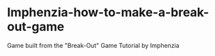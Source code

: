 # Imphenzia-how-to-make-a-break-out-game
 Game built from the "Break-Out" Game Tutorial by Imphenzia
